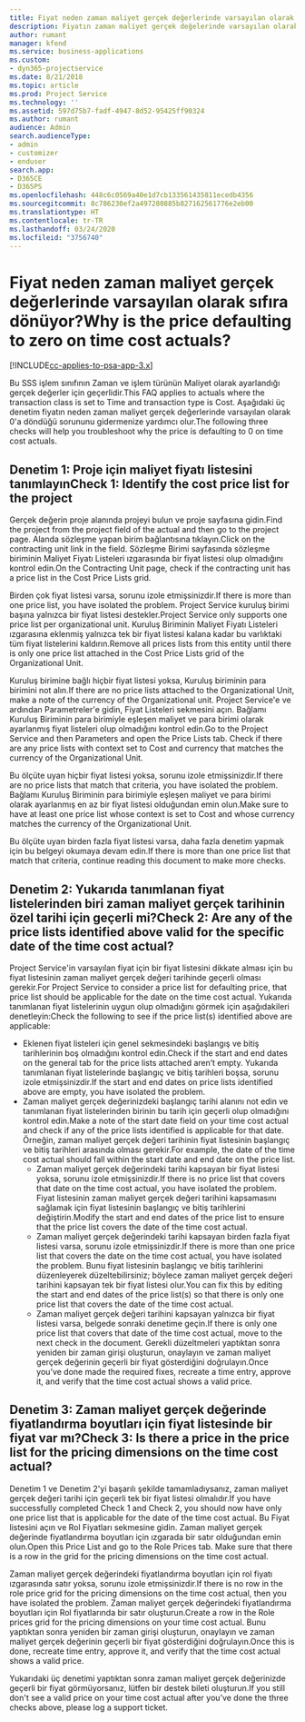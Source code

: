 ```yaml
---
title: Fiyat neden zaman maliyet gerçek değerlerinde varsayılan olarak sıfıra dönüyor?
description: Fiyatın zaman maliyet gerçek değelerinde varsayılan olarak 0'a dönmesi sorununu giderme.
author: rumant
manager: kfend
ms.service: business-applications
ms.custom:
- dyn365-projectservice
ms.date: 8/21/2018
ms.topic: article
ms.prod: Project Service
ms.technology: ''
ms.assetid: 597d75b7-fadf-4947-8d52-95425ff90324
ms.author: rumant
audience: Admin
search.audienceType:
- admin
- customizer
- enduser
search.app:
- D365CE
- D365PS
ms.openlocfilehash: 448c6c0569a40e1d7cb133561435811ecedb4356
ms.sourcegitcommit: 8c786230ef2a497280885b827162561776e2eb00
ms.translationtype: HT
ms.contentlocale: tr-TR
ms.lasthandoff: 03/24/2020
ms.locfileid: "3756740"
---
```

# <a name="why-is-the-price-defaulting-to-zero-on-time-cost-actuals"></a><span data-ttu-id="e4c84-103">Fiyat neden zaman maliyet gerçek değerlerinde varsayılan olarak sıfıra dönüyor?</span><span class="sxs-lookup"><span data-stu-id="e4c84-103">Why is the price defaulting to zero on time cost actuals?</span></span>

[!INCLUDE[cc-applies-to-psa-app-3.x](../includes/cc-applies-to-psa-app-3x.md)]

<span data-ttu-id="e4c84-104">Bu SSS işlem sınıfının Zaman ve işlem türünün Maliyet olarak ayarlandığı gerçek değerler için geçerlidir.</span><span class="sxs-lookup"><span data-stu-id="e4c84-104">This FAQ applies to actuals where the transaction class is set to Time and transaction type is Cost.</span></span> <span data-ttu-id="e4c84-105">Aşağıdaki üç denetim fiyatın neden zaman maliyet gerçek değerlerinde varsayılan olarak 0'a döndüğü sorununu gidermenize yardımcı olur.</span><span class="sxs-lookup"><span data-stu-id="e4c84-105">The following three checks will help you troubleshoot why the price is defaulting to 0 on time cost actuals.</span></span>
 
## <a name="check-1-identify-the-cost-price-list-for-the-project"></a><span data-ttu-id="e4c84-106">Denetim 1: Proje için maliyet fiyatı listesini tanımlayın</span><span class="sxs-lookup"><span data-stu-id="e4c84-106">Check 1: Identify the cost price list for the project</span></span>

<span data-ttu-id="e4c84-107">Gerçek değerin proje alanında projeyi bulun ve proje sayfasına gidin.</span><span class="sxs-lookup"><span data-stu-id="e4c84-107">Find the project from the project field of the actual and then go to the project page.</span></span> <span data-ttu-id="e4c84-108">Alanda sözleşme yapan birim bağlantısına tıklayın.</span><span class="sxs-lookup"><span data-stu-id="e4c84-108">Click on the contracting unit link in the field.</span></span> <span data-ttu-id="e4c84-109">Sözleşme Birimi sayfasında sözleşme biriminin Maliyet Fiyatı Listeleri ızgarasında bir fiyat listesi olup olmadığını kontrol edin.</span><span class="sxs-lookup"><span data-stu-id="e4c84-109">On the Contracting Unit page, check if the contracting unit has a price list in the Cost Price Lists grid.</span></span>

<span data-ttu-id="e4c84-110">Birden çok fiyat listesi varsa, sorunu izole etmişsinizdir.</span><span class="sxs-lookup"><span data-stu-id="e4c84-110">If there is more than one price list, you have isolated the problem.</span></span> <span data-ttu-id="e4c84-111">Project Service kuruluş birimi başına yalnızca bir fiyat listesi destekler.</span><span class="sxs-lookup"><span data-stu-id="e4c84-111">Project Service only supports one price list per organizational unit.</span></span> <span data-ttu-id="e4c84-112">Kuruluş Biriminin Maliyet Fiyatı Listeleri ızgarasına eklenmiş yalnızca tek bir fiyat listesi kalana kadar bu varlıktaki tüm fiyat listelerini kaldırın.</span><span class="sxs-lookup"><span data-stu-id="e4c84-112">Remove all prices lists from this entity until there is only one price list attached in the Cost Price Lists grid of the Organizational Unit.</span></span>

<span data-ttu-id="e4c84-113">Kuruluş birimine bağlı hiçbir fiyat listesi yoksa, Kuruluş biriminin para birimini not alın.</span><span class="sxs-lookup"><span data-stu-id="e4c84-113">If there are no price lists attached to the Organizational Unit, make a note of the currency of the Organizational unit.</span></span> <span data-ttu-id="e4c84-114">Project Service'e ve ardından Parametreler'e gidin, Fiyat Listeleri sekmesini açın. Bağlamı Kuruluş Biriminin para birimiyle eşleşen maliyet ve para birimi olarak ayarlanmış fiyat listeleri olup olmadığını kontrol edin.</span><span class="sxs-lookup"><span data-stu-id="e4c84-114">Go to the Project Service and then Parameters and open the Price Lists tab. Check if there are any price lists with context set to Cost and currency that matches the currency of the Organizational Unit.</span></span>
 
<span data-ttu-id="e4c84-115">Bu ölçüte uyan hiçbir fiyat listesi yoksa, sorunu izole etmişsinizdir.</span><span class="sxs-lookup"><span data-stu-id="e4c84-115">If there are no price lists that match that criteria, you have isolated the problem.</span></span> <span data-ttu-id="e4c84-116">Bağlamı Kuruluş Biriminin para birimiyle eşleşen maliyet ve para birimi olarak ayarlanmış en az bir fiyat listesi olduğundan emin olun.</span><span class="sxs-lookup"><span data-stu-id="e4c84-116">Make sure to have at least one price list whose context is set to Cost and whose currency matches the currency of the Organizational Unit.</span></span>

<span data-ttu-id="e4c84-117">Bu ölçüte uyan birden fazla fiyat listesi varsa, daha fazla denetim yapmak için bu belgeyi okumaya devam edin.</span><span class="sxs-lookup"><span data-stu-id="e4c84-117">If there is more than one price list that match that criteria, continue reading this document to make more checks.</span></span>

## <a name="check-2-are-any-of-the-price-lists-identified-above-valid-for-the-specific-date-of-the-time-cost-actual"></a><span data-ttu-id="e4c84-118">Denetim 2: Yukarıda tanımlanan fiyat listelerinden biri zaman maliyet gerçek tarihinin özel tarihi için geçerli mi?</span><span class="sxs-lookup"><span data-stu-id="e4c84-118">Check 2: Are any of the price lists identified above valid for the specific date of the time cost actual?</span></span>

<span data-ttu-id="e4c84-119">Project Service'in varsayılan fiyat için bir fiyat listesini dikkate alması için bu fiyat listesinin zaman maliyet gerçek değeri tarihinde geçerli olması gerekir.</span><span class="sxs-lookup"><span data-stu-id="e4c84-119">For Project Service to consider a price list for defaulting price, that price list should be applicable for the date on the time cost actual.</span></span> <span data-ttu-id="e4c84-120">Yukarıda tanımlanan fiyat listelerinin uygun olup olmadığını görmek için aşağıdakileri denetleyin:</span><span class="sxs-lookup"><span data-stu-id="e4c84-120">Check the following to see if the price list(s) identified above are applicable:</span></span>

- <span data-ttu-id="e4c84-121">Eklenen fiyat listeleri için genel sekmesindeki başlangış ve bitiş tarihlerinin boş olmadığını kontrol edin.</span><span class="sxs-lookup"><span data-stu-id="e4c84-121">Check if the start and end dates on the general tab for the price lists attached aren’t empty.</span></span> <span data-ttu-id="e4c84-122">Yukarıda tanımlanan fiyat listelerinde başlangıç ve bitiş tarihleri boşsa, sorunu izole etmişsinizdir.</span><span class="sxs-lookup"><span data-stu-id="e4c84-122">If the start and end dates on price lists identified above are empty, you have isolated the problem.</span></span> 
- <span data-ttu-id="e4c84-123">Zaman maliyet gerçek değerinizdeki başlangıç tarihi alanını not edin ve tanımlanan fiyat listelerinden birinin bu tarih için geçerli olup olmadığını kontrol edin.</span><span class="sxs-lookup"><span data-stu-id="e4c84-123">Make a note of the start date field on your time cost actual and check if any of the price lists identified is applicable for that date.</span></span> <span data-ttu-id="e4c84-124">Örneğin, zaman maliyet gerçek değeri tarihinin fiyat listesinin başlangıç ve bitiş tarihleri arasında olması gerekir.</span><span class="sxs-lookup"><span data-stu-id="e4c84-124">For example, the date of the time cost actual should fall within the start date and end date on the price list.</span></span> 
    - <span data-ttu-id="e4c84-125">Zaman maliyet gerçek değerindeki tarihi kapsayan bir fiyat listesi yoksa, sorunu izole etmişsinizdir.</span><span class="sxs-lookup"><span data-stu-id="e4c84-125">If there is no price list that covers that date on the time cost actual, you have isolated the problem.</span></span> <span data-ttu-id="e4c84-126">Fiyat listesinin zaman maliyet gerçek değeri tarihini kapsamasını sağlamak için fiyat listesinin başlangıç ve bitiş tarihlerini değiştirin.</span><span class="sxs-lookup"><span data-stu-id="e4c84-126">Modify the start and end dates of the price list to ensure that the price list covers the date of the time cost actual.</span></span> 
    - <span data-ttu-id="e4c84-127">Zaman maliyet gerçek değerindeki tarihi kapsayan birden fazla fiyat listesi varsa, sorunu izole etmişsinizdir.</span><span class="sxs-lookup"><span data-stu-id="e4c84-127">If there is more than one price list that covers the date on the time cost actual, you have isolated the problem.</span></span> <span data-ttu-id="e4c84-128">Bunu fiyat listesinin başlangıç ve bitiş tarihlerini düzenleyerek düzeltebilirsiniz; böylece zaman maliyet gerçek değeri tarihini kapsayan tek bir fiyat listesi olur.</span><span class="sxs-lookup"><span data-stu-id="e4c84-128">You can fix this by editing the start and end dates of the price list(s) so that there is only one price list that covers the date of the time cost actual.</span></span> 
    - <span data-ttu-id="e4c84-129">Zaman maliyet gerçek değeri tarihini kapsayan yalnızca bir fiyat listesi varsa, belgede sonraki denetime geçin.</span><span class="sxs-lookup"><span data-stu-id="e4c84-129">If there is only one price list that covers that date of the time cost actual, move to the next check in the document.</span></span>
<span data-ttu-id="e4c84-130">Gerekli düzeltmeleri yaptıktan sonra yeniden bir zaman girişi oluşturun, onaylayın ve zaman maliyet gerçek değerinin geçerli bir fiyat gösterdiğini doğrulayın.</span><span class="sxs-lookup"><span data-stu-id="e4c84-130">Once you’ve done made the required fixes, recreate a time entry, approve it, and verify that the time cost actual shows a valid price.</span></span>

## <a name="check-3-is-there-a-price-in-the-price-list-for-the-pricing-dimensions-on-the-time-cost-actual"></a><span data-ttu-id="e4c84-131">Denetim 3: Zaman maliyet gerçek değerinde fiyatlandırma boyutları için fiyat listesinde bir fiyat var mı?</span><span class="sxs-lookup"><span data-stu-id="e4c84-131">Check 3: Is there a price in the price list for the pricing dimensions on the time cost actual?</span></span>

<span data-ttu-id="e4c84-132">Denetim 1 ve Denetim 2'yi başarılı şekilde tamamladıysanız, zaman maliyet gerçek değeri tarihi için geçerli tek bir fiyat listesi olmalıdır.</span><span class="sxs-lookup"><span data-stu-id="e4c84-132">If you have successfully completed Check 1 and Check 2, you should now have only one price list that is applicable for the date of the time cost actual.</span></span> <span data-ttu-id="e4c84-133">Bu Fiyat listesini açın ve Rol Fiyatları sekmesine gidin. Zaman maliyet gerçek değerinde fiyatlandırma boyutları için ızgarada bir satır olduğundan emin olun.</span><span class="sxs-lookup"><span data-stu-id="e4c84-133">Open this Price List and go to the Role Prices tab. Make sure that there is a row in the grid for the pricing dimensions on the time cost actual.</span></span>

<span data-ttu-id="e4c84-134">Zaman maliyet gerçek değerindeki fiyatlandırma boyutları için rol fiyatı ızgarasında satır yoksa, sorunu izole etmişsinizdir.</span><span class="sxs-lookup"><span data-stu-id="e4c84-134">If there is no row in the role price grid for the pricing dimensions on the time cost actual, then you have isolated the problem.</span></span> <span data-ttu-id="e4c84-135">Zaman maliyet gerçek değerindeki fiyatlandırma boyutları için Rol fiyatlarında bir satır oluşturun.</span><span class="sxs-lookup"><span data-stu-id="e4c84-135">Create a row in the Role prices grid for the pricing dimensions on your time cost actual.</span></span> <span data-ttu-id="e4c84-136">Bunu yaptıktan sonra yeniden bir zaman girişi oluşturun, onaylayın ve zaman maliyet gerçek değerinin geçerli bir fiyat gösterdiğini doğrulayın.</span><span class="sxs-lookup"><span data-stu-id="e4c84-136">Once this is done, recreate time entry, approve it, and verify that the time cost actual shows a valid price.</span></span>
 
<span data-ttu-id="e4c84-137">Yukarıdaki üç denetimi yaptıktan sonra zaman maliyet gerçek değerinizde geçerli bir fiyat görmüyorsanız, lütfen bir destek bileti oluşturun.</span><span class="sxs-lookup"><span data-stu-id="e4c84-137">If you still don't see a valid price on your time cost actual after you’ve done the three checks above, please log a support ticket.</span></span>



